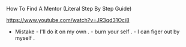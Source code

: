 
How To Find A Mentor (Literal Step By Step Guide)

https://www.youtube.com/watch?v=JR3qd31Oci8 

- Mistake - I'll do it on my own .    - burn your self . -  I can figer out by myself .




